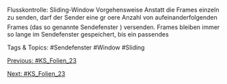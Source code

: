 Flusskontrolle: Sliding-Window
Vorgehensweise
Anstatt die Frames einzeln zu senden, darf der Sender eine gr oere Anzahl
von aufeinanderfolgenden Frames (das so genannte Sendefenster ) versenden.
Frames bleiben immer so lange im Sendefenster gespeichert, bis ein passendes

   Tags & Topics:
   #Sendefenster
   #Window
   #Sliding

[Previous: #KS_Folien_23](KS_Folien_23.md)

[Next: #KS_Folien_23](KS_Folien_23.md)